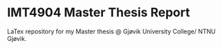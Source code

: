 # IMT4904 Master Thesis Report
LaTex repository for my Master thesis @ Gjøvik University College/ NTNU Gjøvik.

